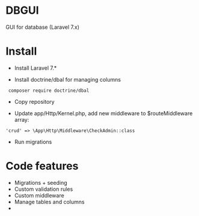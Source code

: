 # DBGUI
   GUI for database (Laravel 7.x)
# Install
 - Install  Laravel 7.*
 
  - Install doctrine/dbal  for managing columns 
 
` composer require doctrine/dbal`
 
 - Copy  repository
 
 - Update app/Http/Kernel.php, add new middleware to $routeMiddleware array:
   
`'crud' => \App\Http\Middleware\CheckAdmin::class`
    
 - Run migrations
 # Code features
  - Migrations + seeding
  - Custom validation rules
  - Custom middleware
  - Manage tables and columns
  - 
  
  